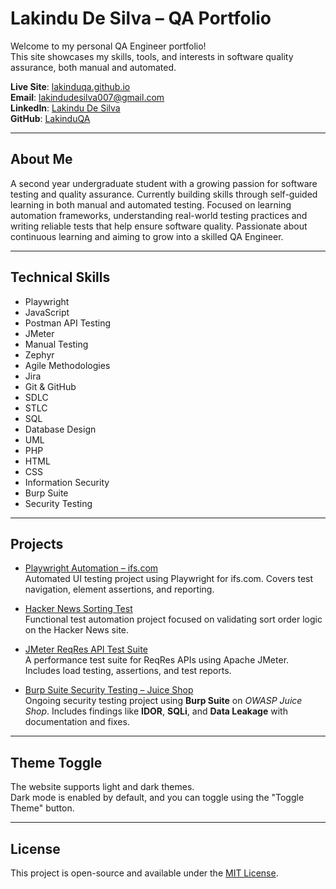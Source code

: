 # Lakindu De Silva – QA Portfolio

Welcome to my personal QA Engineer portfolio!  
This site showcases my skills, tools, and interests in software quality assurance, both manual and automated.

**Live Site**: [lakinduqa.github.io](https://lakinduqa.github.io)  
**Email**: lakindudesilva007@gmail.com  
**LinkedIn**: [Lakindu De Silva](https://www.linkedin.com/in/lakindu-de-silva-460581344)  
**GitHub**: [LakinduQA](https://github.com/LakinduQA)

---

## About Me

A second year undergraduate student with a growing passion for software testing and quality assurance. Currently building skills through self-guided learning in both manual and automated testing. Focused on learning automation frameworks, understanding real-world testing practices and writing reliable tests that help ensure software quality. Passionate about continuous learning and aiming to grow into a skilled QA Engineer.

---

## Technical Skills

- Playwright  
- JavaScript  
- Postman API Testing  
- JMeter  
- Manual Testing  
- Zephyr  
- Agile Methodologies  
- Jira  
- Git & GitHub  
- SDLC  
- STLC  
- SQL  
- Database Design  
- UML  
- PHP  
- HTML  
- CSS  
- Information Security  
- Burp Suite  
- Security Testing  

---

## Projects

- [Playwright Automation – ifs.com](https://github.com/LakinduQA/playwright_ifs.com)  
  Automated UI testing project using Playwright for ifs.com. Covers test navigation, element assertions, and reporting.

- [Hacker News Sorting Test](https://github.com/LakinduQA/hacker-news-sorting-test)  
  Functional test automation project focused on validating sort order logic on the Hacker News site.

- [JMeter ReqRes API Test Suite](https://github.com/LakinduQA/ReqRes-Jmeter-Performance-Test)  
  A performance test suite for ReqRes APIs using Apache JMeter. Includes load testing, assertions, and test reports.

- [Burp Suite Security Testing – Juice Shop](https://github.com/LakinduQA/Burp-Suite_JuiceShop_Security-Testing)  
  Ongoing security testing project using **Burp Suite** on *OWASP Juice Shop*. Includes findings like **IDOR**, **SQLi**, and **Data Leakage** with documentation and fixes.

---

## Theme Toggle

The website supports light and dark themes.  
Dark mode is enabled by default, and you can toggle using the "Toggle Theme" button.

---

## License

This project is open-source and available under the [MIT License](LICENSE).
